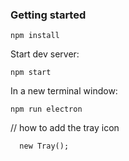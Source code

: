 ### Getting started

`npm install`

Start dev server:

`npm start`

In a new terminal window:

`npm run electron`


// how to add the tray icon

```
  new Tray();
  

```
